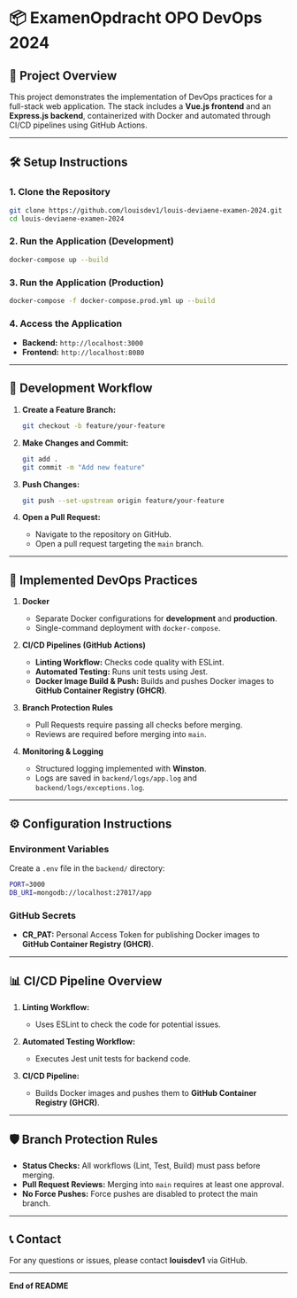 # 📦 ExamenOpdracht OPO DevOps 2024

## 📖 Project Overview
This project demonstrates the implementation of DevOps practices for a full-stack web application. The stack includes a **Vue.js frontend** and an **Express.js backend**, containerized with Docker and automated through CI/CD pipelines using GitHub Actions.

---

## 🛠️ Setup Instructions

### 1. **Clone the Repository**
```bash
git clone https://github.com/louisdev1/louis-deviaene-examen-2024.git
cd louis-deviaene-examen-2024
```

### 2. **Run the Application (Development)**
```bash
docker-compose up --build
```

### 3. **Run the Application (Production)**
```bash
docker-compose -f docker-compose.prod.yml up --build
```

### 4. **Access the Application**
- **Backend:** `http://localhost:3000`  
- **Frontend:** `http://localhost:8080`

---

## 🔄 Development Workflow

1. **Create a Feature Branch:**
   ```bash
   git checkout -b feature/your-feature
   ```

2. **Make Changes and Commit:**
   ```bash
   git add .
   git commit -m "Add new feature"
   ```

3. **Push Changes:**
   ```bash
   git push --set-upstream origin feature/your-feature
   ```

4. **Open a Pull Request:**
   - Navigate to the repository on GitHub.
   - Open a pull request targeting the `main` branch.

---

## 🚀 Implemented DevOps Practices

1. **Docker**
   - Separate Docker configurations for **development** and **production**.
   - Single-command deployment with `docker-compose`.

2. **CI/CD Pipelines (GitHub Actions)**
   - **Linting Workflow:** Checks code quality with ESLint.
   - **Automated Testing:** Runs unit tests using Jest.
   - **Docker Image Build & Push:** Builds and pushes Docker images to **GitHub Container Registry (GHCR)**.

3. **Branch Protection Rules**
   - Pull Requests require passing all checks before merging.
   - Reviews are required before merging into `main`.

4. **Monitoring & Logging**
   - Structured logging implemented with **Winston**.
   - Logs are saved in `backend/logs/app.log` and `backend/logs/exceptions.log`.

---

## ⚙️ Configuration Instructions

### **Environment Variables**
Create a `.env` file in the `backend/` directory:
```bash
PORT=3000
DB_URI=mongodb://localhost:27017/app
```

### **GitHub Secrets**
- **CR_PAT:** Personal Access Token for publishing Docker images to **GitHub Container Registry (GHCR)**.

---

## 📊 CI/CD Pipeline Overview

1. **Linting Workflow:**  
   - Uses ESLint to check the code for potential issues.

2. **Automated Testing Workflow:**  
   - Executes Jest unit tests for backend code.

3. **CI/CD Pipeline:**  
   - Builds Docker images and pushes them to **GitHub Container Registry (GHCR)**.

---

## 🛡️ Branch Protection Rules

- **Status Checks:** All workflows (Lint, Test, Build) must pass before merging.  
- **Pull Request Reviews:** Merging into `main` requires at least one approval.  
- **No Force Pushes:** Force pushes are disabled to protect the main branch.

---

## 📞 Contact

For any questions or issues, please contact **louisdev1** via GitHub.

---

**End of README**

